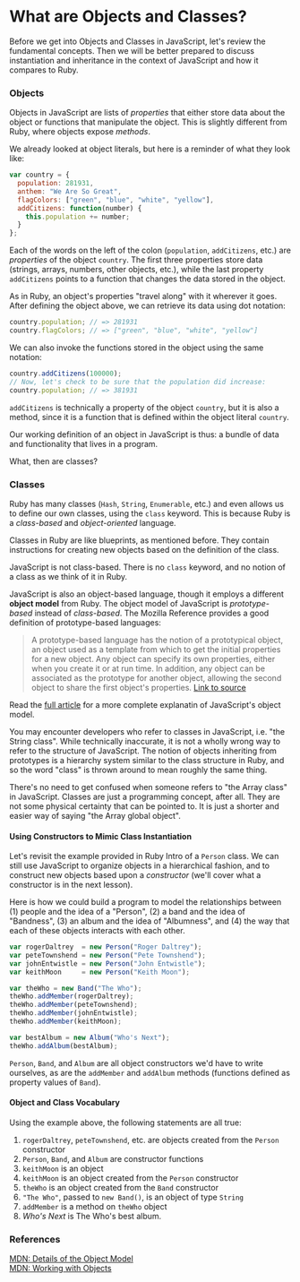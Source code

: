 # What are Objects and Classes?

Before we get into Objects and Classes in JavaScript, let's review the fundamental concepts.  Then we will be better prepared to discuss instantiation and inheritance in the context of JavaScript and how it compares to Ruby.

### Objects

Objects in JavaScript are lists of *properties* that either store data about the object or functions that manipulate the object.  This is slightly different from Ruby, where objects expose *methods*.

We already looked at object literals, but here is a reminder of what they look like:

```javascript
var country = {
  population: 281931,
  anthem: "We Are So Great",
  flagColors: ["green", "blue", "white", "yellow"],
  addCitizens: function(number) {
    this.population += number;
  }
};
```

Each of the words on the left of the colon (`population`, `addCitizens`, etc.) are *properties* of the object `country`.  The first three properties store data (strings, arrays, numbers, other objects, etc.), while the last property `addCitizens` points to a function that changes the data stored in the object.

As in Ruby, an object's properties "travel along" with it wherever it goes.  After defining the object above, we can retrieve its data using dot notation:

```javascript
country.population; // => 281931
country.flagColors; // => ["green", "blue", "white", "yellow"]
```

We can also invoke the functions stored in the object using the same notation:

```javascript
country.addCitizens(100000);
// Now, let's check to be sure that the population did increase:
country.population; // => 381931
```

`addCitizens` is technically a property of the object `country`, but it is also a method, since it is a function that is defined within the object literal `country`.

Our working definition of an object in JavaScript is thus: a bundle of data and functionality that lives in a program.

What, then are classes?

### Classes

Ruby has many classes (`Hash`, `String`, `Enumerable`, etc.) and even allows us to define our own classes, using the `class` keyword.  This is because Ruby is a *class-based* and *object-oriented* language.

Classes in Ruby are like blueprints, as mentioned before.  They contain instructions for creating new objects based on the definition of the class.

JavaScript is not class-based.  There is no `class` keyword, and no notion of a class as we think of it in Ruby.

JavaScript is also an object-based language, though it employs a different **object model** from Ruby.  The object model of JavaScript is *prototype-based* instead of *class-based*.  The Mozilla Reference provides a good definition of prototype-based languages:

>A prototype-based language has the notion of a prototypical object, an object used as a template from which to get the initial properties for a new object.   Any object can specify its own properties, either when you create it or at run time.  In addition, any object can be associated as the prototype for another object, allowing the second object to share the first object's properties. [Link to source](https://developer.mozilla.org/en-US/docs/JavaScript/Guide/Details_of_the_Object_Model)

Read the [full article](https://developer.mozilla.org/en-US/docs/JavaScript/Guide/Details_of_the_Object_Model) for a more complete explanatin of JavaScript's object model.

You may encounter developers who refer to classes in JavaScript, i.e. "the String class".  While technically inaccurate, it is not a wholly wrong way to refer to the structure of JavaScript.  The notion of objects inheriting from prototypes is a hierarchy system similar to the class structure in Ruby, and so the word "class" is thrown around to mean roughly the same thing.

There's no need to get confused when someone refers to "the Array class" in JavaScript.  Classes are just a programming concept, after all.  They are not some physical certainty that can be pointed to.  It is just a shorter and easier way of saying "the Array global object".

#### Using Constructors to Mimic Class Instantiation

Let's revisit the example provided in Ruby Intro of a `Person` class.  We can still use JavaScript to organize objects in a hierarchical fashion, and to construct new objects based upon a *constructor* (we'll cover what a constructor is in the next lesson).

Here is how we could build a program to model the relationships between (1) people and the idea of a "Person", (2) a band and the idea of "Bandness", (3) an album and the idea of "Albumness", and (4) the way that each of these objects interacts with each other.

```javascript
var rogerDaltrey  = new Person("Roger Daltrey");
var peteTownshend = new Person("Pete Townshend");
var johnEntwistle = new Person("John Entwistle");
var keithMoon     = new Person("Keith Moon");

var theWho = new Band("The Who");
theWho.addMember(rogerDaltrey);
theWho.addMember(peteTownshend);
theWho.addMember(johnEntwistle);
theWho.addMember(keithMoon);

var bestAlbum = new Album("Who's Next");
theWho.addAlbum(bestAlbum);
```

`Person`, `Band`, and `Album` are all object constructors we'd have to write ourselves, as are the `addMember` and `addAlbum` methods (functions defined as property values of `Band`).

#### Object and Class Vocabulary

Using the example above, the following statements are all true:

1. `rogerDaltrey`, `peteTownshend`, etc. are objects created from the `Person` constructor
2. `Person`, `Band`, and `Album` are constructor functions
3. `keithMoon` is an object
4. `keithMoon` is an object created from the `Person` constructor
5. `theWho` is an object created from the `Band` constructor
6. `"The Who"`, passed to `new Band()`, is an object of type `String`
7. `addMember` is a method on `theWho` object
8. _Who's Next_ is The Who's best album.

### References

[MDN: Details of the Object Model](https://developer.mozilla.org/en-US/docs/JavaScript/Guide/Details_of_the_Object_Model)<br>
[MDN: Working with Objects](https://developer.mozilla.org/en-US/docs/JavaScript/Guide/Working_with_Objects)
